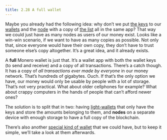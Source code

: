 ```yaml
---
title: 2.28 A full wallet
---
```

Maybe you already had the following idea: why don’t we put [the keys](2.15-keys.md) to our [wallets](2.14-wallets.md) and the [node](2.25-nodes.md) with a copy of [the list](2.10-money_ledger.md) all in the same app? That way we could just have as many nodes as users of our money exist. Looks like a win-win scenario, if we want to have as many copies as possible. Not only that, since everyone would have their own copy, they don’t have to trust someone else’s copy altogether. It’s a great idea, and it already exists.

A **full** Monero wallet is just that. It’s a wallet app with both the wallet keys (to send and receive) and a copy of all transactions. There’s a catch though. It has a copy of *all transactions ever made by everyone* in our money network. That’s hundreds of gigabytes. Ouch. If that’s the only option we have, our money would only be usable by people with a lot of storage. That’s not very practical. What about older cellphones for example? What about crappy computers in the hands of people that can’t afford newer ones?

The solution is to split that in two: having [light-wallets](3%20the%20blueprint%20for%20makers/3.25_light-wallets.md) that only have the keys and store the amounts belonging to them, and **nodes** on a separate device with enough storage to have a full copy of the blockchain.

There’s also another [special kind of wallet](2.31-quick_wallets.md) that we could have, but to keep it simple, we’ll take a look at them afterwards.